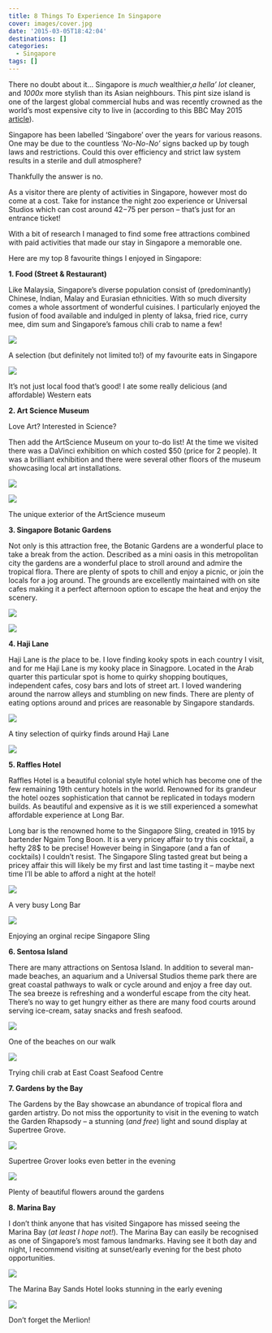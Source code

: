 ```yaml
---
title: 8 Things To Experience In Singapore
cover: images/cover.jpg
date: '2015-03-05T18:42:04'
destinations: []
categories:
  - Singapore
tags: []
---
```

There no doubt about it… Singapore is _much_ wealthier,_a hella’ lot_ cleaner, and _1000x_ more stylish than its Asian neighbours. This pint size island is one of the largest global commercial hubs and was recently crowned as the world’s most expensive city to live in (according to this BBC May 2015 [article](http://www.bbc.com/news/business-31689124)).

Singapore has been labelled ‘Singabore’ over the years for various reasons. One may be due to the countless ‘_No-No-No’_ signs backed up by tough laws and restrictions. Could this over efficiency and strict law system results in a sterile and dull atmosphere?

Thankfully the answer is no.

As a visitor there are plenty of activities in Singapore, however most do come at a cost. Take for instance the night zoo experience or Universal Studios which can cost around $42-$75 per person – that’s just for an entrance ticket!

With a bit of research I managed to find some free attractions combined with paid activities that made our stay in Singapore a memorable one.

Here are my top 8 favourite things I enjoyed in Singapore:

**1. Food (Street & Restaurant)**

Like Malaysia, Singapore’s diverse population consist of (predominantly) Chinese, Indian, Malay and Eurasian ethnicities. With so much diversity comes a whole assortment of wonderful cuisines. I particularly enjoyed the fusion of food available and indulged in plenty of laksa, fried rice, curry mee, dim sum and Singapore’s famous chili crab to name a few!

![](images/SingaporeFood.jpg)

A selection (but definitely not limited to!) of my favourite eats in Singapore

![](images/singfood.jpg)

It’s not just local food that’s good! I ate some really delicious (and affordable) Western eats

**2. Art Science Museum**

Love Art? Interested in Science?

Then add the ArtScience Museum on your to-do list! At the time we visited there was a DaVinci exhibition on which costed $50 (price for 2 people). It was a brilliant exhibition and there were several other floors of the museum showcasing local art installations.

![](images/davinci.jpg)

![](images/artsciencemusuem.jpg)

The unique exterior of the ArtScience museum

**3. Singapore Botanic Gardens**

Not only is this attraction free, the Botanic Gardens are a wonderful place to take a break from the action. Described as a mini oasis in this metropolitan city the gardens are a wonderful place to stroll around and admire the tropical flora. There are plenty of spots to chill and enjoy a picnic, or join the locals for a jog around. The grounds are excellently maintained with on site cafes making it a perfect afternoon option to escape the heat and enjoy the scenery.

![](images/botanic.jpg)

![](images/gardens4.jpg)

**4. Haji Lane**

Haji Lane is _the_ place to be. I love finding kooky spots in each country I visit, and for me Haji Lane is my kooky place in Sinagpore. Located in the Arab quarter this particular spot is home to quirky shopping boutiques, independent cafes, cosy bars and lots of street art. I loved wandering around the narrow alleys and stumbling on new finds. There are plenty of eating options around and prices are reasonable by Singapore standards.

![](images/hajilane.jpg)

A tiny selection of quirky finds around Haji Lane

![](images/hajilane2.jpg)

**5. Raffles Hotel**

Raffles Hotel is a beautiful colonial style hotel which has become one of the few remaining 19th century hotels in the world. Renowned for its grandeur the hotel oozes sophistication that cannot be replicated in todays modern builds. As beautiful and expensive as it is we still experienced a somewhat affordable experience at Long Bar.

Long bar is the renowned home to the Singapore Sling, created in 1915 by bartender Ngaim Tong Boon. It is a very pricey affair to try this cocktail, a hefty 28$ to be precise! However being in Singapore (and a fan of cocktails) I couldn’t resist. The Singapore Sling tasted great but being a pricey affair this will likely be my first and last time tasting it – maybe next time I’ll be able to afford a night at the hotel!

![](images/raffles.jpg)

A very busy Long Bar

![](images/cocktailkim.jpg)

Enjoying an orginal recipe Singapore Sling

**6. Sentosa Island**

There are many attractions on Sentosa Island. In addition to several man-made beaches, an aquarium and a Universal Studios theme park there are great coastal pathways to walk or cycle around and enjoy a free day out. The sea breeze is refreshing and a wonderful escape from the city heat. There’s no way to get hungry either as there are many food courts around serving ice-cream, satay snacks and fresh seafood.

![](images/sentosa.jpg)

One of the beaches on our walk

![](images/foodcourtsentosa.jpg)

Trying chili crab at East Coast Seafood Centre

**7. Gardens by the Bay**

The Gardens by the Bay showcase an abundance of tropical flora and garden artistry. Do not miss the opportunity to visit in the evening to watch the Garden Rhapsody – a stunning (_and free_) light and sound display at Supertree Grove.

![](images/supertrees.jpg)

Supertree Grover looks even better in the evening

![](images/gardensbay.jpg)

Plenty of beautiful flowers around the gardens

**8. Marina Bay**

I don’t think anyone that has visited Singapore has missed seeing the Marina Bay (_at least I hope not!_). The Marina Bay can easily be recognised as one of Singapore’s most famous landmarks. Having see it both day and night, I recommend visiting at sunset/early evening for the best photo opportunities.

![](images/16539682478_7589a6c310_k_d.jpg)

The Marina Bay Sands Hotel looks stunning in the early evening

![](images/16455232997_97966b271a_k_d.jpg)

Don’t forget the Merlion!
